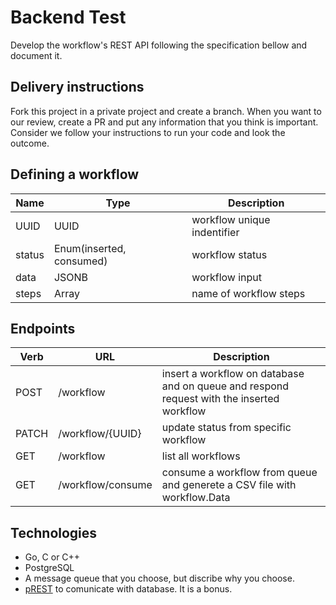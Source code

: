 # Backend Test

Develop the workflow's REST API following the specification bellow and document it.

## Delivery instructions

Fork this project in a private project and create a branch. When you want to our review, create a PR and put any information that you think is important. Consider we follow your instructions to run your code and look the outcome.

## Defining a workflow

|Name|Type|Description|
|-|-|-|
|UUID|UUID|workflow unique indentifier|
|status|Enum(inserted, consumed)|workflow status|
|data|JSONB|workflow input|
|steps|Array|name of workflow steps

## Endpoints

|Verb|URL|Description|
|-|-|-|
|POST|/workflow|insert a workflow on database and on queue and respond request with the inserted workflow|
|PATCH|/workflow/{UUID}|update status from specific workflow|
|GET|/workflow|list all workflows|
|GET|/workflow/consume|consume a workflow from queue and generete a CSV file with workflow.Data|

## Technologies

- Go, C or C++
- PostgreSQL
- A message queue that you choose, but discribe why you choose.
- [pREST](http://postgres.rest) to comunicate with database. It is a bonus.
